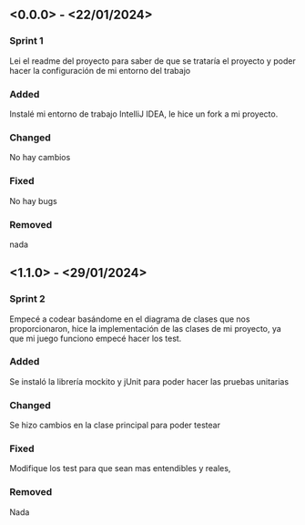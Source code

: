 ## <0.0.0> - <22/01/2024>

### Sprint 1

Lei el readme del proyecto para saber de que se trataría el proyecto y poder hacer la configuración de mi entorno del trabajo
### Added

Instalé mi entorno de trabajo IntelliJ IDEA, le hice un fork a mi proyecto.
### Changed

No hay cambios

### Fixed

No hay bugs

### Removed

 nada

## <1.1.0> - <29/01/2024>

### Sprint 2

Empecé a codear basándome en el diagrama de clases que nos proporcionaron, hice la implementación de las clases de mi proyecto, ya que mi juego funciono empecé hacer los test.

### Added

Se instaló la librería mockito y jUnit para poder hacer las pruebas unitarias
### Changed

Se hizo cambios en la clase principal para poder testear

### Fixed

Modifique los test para que sean mas entendibles y reales,

### Removed

Nada


